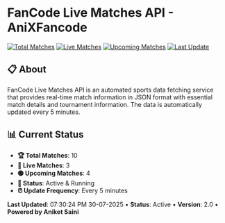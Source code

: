 # FanCode Live Matches API - AniXFancode

[![Total Matches](https://img.shields.io/badge/Total%20Matches-10-blue)](https://github.com/AniketSainiOp/AniXFancode)
[![Live Matches](https://img.shields.io/badge/Live%20Matches-3-red)](https://github.com/AniketSainiOp/AniXFancode)
[![Upcoming Matches](https://img.shields.io/badge/Upcoming%20Matches-4-green)](https://github.com/AniketSainiOp/AniXFancode)
[![Last Update](https://img.shields.io/badge/Last%20Update-07%3A30%3A24%20PM%2030-07-2025-orange)](https://github.com/AniketSainiOp/AniXFancode)

## 📋 About

FanCode Live Matches API is an automated sports data fetching service that provides real-time match information in JSON format with essential match details and tournament information. The data is automatically updated every 5 minutes.

## 📊 Current Status

- **🏆 Total Matches**: 10
- **🔴 Live Matches**: 3
- **🟢 Upcoming Matches**: 4
- **📡 Status**: Active & Running
- **⏰ Update Frequency**: Every 5 minutes

**Last Updated**: 07:30:24 PM 30-07-2025 • **Status**: Active • **Version**: 2.0 • **Powered by Aniket Saini**
